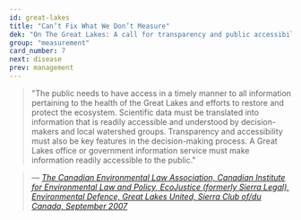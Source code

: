 ```yaml
---
id: great-lakes
title: "Can’t Fix What We Don’t Measure"
dek: "On The Great Lakes: A call for transparency and public accessibility."
group: "measurement"
card_number: 7
next: disease
prev: management 
---
```


> "The public needs to have access in a timely manner to all information pertaining to the health of the Great Lakes and efforts to restore and protect the ecosystem. Scientific data must be translated into information that is readily accessible and understood by decision-makers and local watershed groups. Transparency and accessibility must also be key features in the decision-making process. A Great Lakes office or
government information service must make information readily accessible to the public."

> — <cite>[The Canadian Environmental Law Association, Canadian Institute for Environmental Law and Policy, EcoJustice (formerly Sierra Legal), Environmental Defence, Great Lakes United, Sierra Club of/du Canada, September 2007][1]</cite>

[1]:TK
